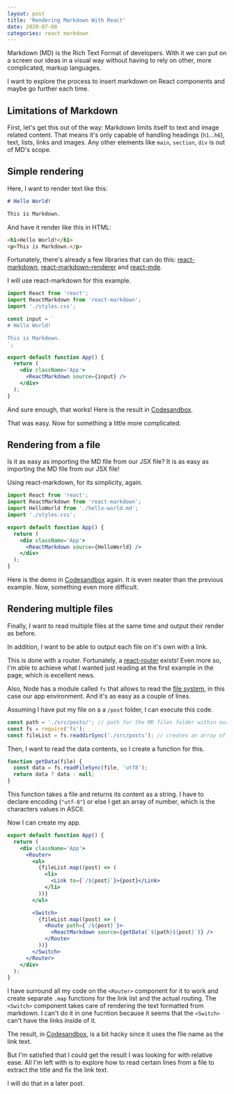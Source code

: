 ```yaml
---
layout: post
title: 'Rendering Markdown With React'
date: 2020-07-08
categories: react markdown
---
```


Markdown (MD) is the Rich Text Format of developers. With it we can put on a screen our ideas in a visual way without having to rely on other, more complicated, markup languages.

I want to explore the process to insert markdown on React components and maybe go further each time.

## Limitations of Markdown

First, let's get this out of the way: Markdown limits itself to text and image related content. That means it's only capable of handling headings (`h1`...`h6`), text, lists, links and images. Any other elements like `main`, `section`, `div` is out of MD's scope.

## Simple rendering

Here, I want to render text like this:

```markdown
# Hello World!

This is Markdown.
```

And have it render like this in HTML:

```html
<h1>Hello World!</h1>
<p>This is Markdown.</p>
```

Fortunately, there's already a few libraries that can do this: [react-markdown](https://github.com/rexxars/react-markdown), [react-markdown-renderer](https://github.com/InsidersByte/react-markdown-renderer) and [react-mde](https://github.com/andrerpena/react-mde).

I will use react-markdown for this example.

```jsx
import React from 'react';
import ReactMarkdown from 'react-markdown';
import './styles.css';

const input = `
# Hello World!

This is Markdown.
`;

export default function App() {
  return (
    <div className='App'>
      <ReactMarkdown source={input} />
    </div>
  );
}
```

And sure enough, that works! Here is the result in [Codesandbox](https://codesandbox.io/s/react-markdown-simple-demo-9tbb8?file=/src/App.js).

That was easy. Now for something a little more complicated.

## Rendering from a file

Is it as easy as importing the MD file from our JSX file?
It is as easy as importing the MD file from our JSX file!

Using react-markdown, for its simplicity, again.

```jsx
import React from 'react';
import ReactMarkdown from 'react-markdown';
import HelloWorld from './hello-world.md';
import './styles.css';

export default function App() {
  return (
    <div className='App'>
      <ReactMarkdown source={HelloWorld} />
    </div>
  );
}
```

Here is the demo in [Codesandbox](https://codesandbox.io/s/react-markdown-from-file-demo-hni2h) again. It is even neater than the previous example.
Now, something even more difficult.

## Rendering multiple files

Finally, I want to read multiple files at the same time and output their render as before.

In addition, I want to be able to output each file on it's own with a link.

This is done with a router. Fortunately, a [react-router](https://github.com/ReactTraining/react-router) exists! Even more so, I'm able to achieve what I wanted just reading at the first example in the page, which is excellent news.

Also, Node has a module called `fs` that allows to read the [file system](https://nodejs.org/api/fs.html), in this case our app environment. And it's as easy as a couple of lines.

Assuming I have put my file on a a `/post` folder, I can execute this code.

```jsx
const path = './src/posts/'; // path for the MD files folder within our project
const fs = require('fs');
const fileList = fs.readdirSync('./src/posts'); // creates an array of filenames
```

Then, I want to read the data contents, so I create a function for this.

```jsx
function getData(file) {
  const data = fs.readFileSync(file, 'utf8');
  return data ? data : null;
}
```

This function takes a file and returns its content as a string. I have to declare encoding (`"utf-8"`) or else I get an array of number, which is the characters values in ASCII.

Now I can create my app.

```jsx
export default function App() {
  return (
    <div className='App'>
      <Router>
        <ul>
          {fileList.map((post) => (
            <li>
              <Link to={`/${post}`}>{post}</Link>
            </li>
          ))}
        </ul>

        <Switch>
          {fileList.map((post) => (
            <Route path={`/${post}`}>
              <ReactMarkdown source={getData(`${path}${post}`)} />
            </Route>
          ))}
        </Switch>
      </Router>
    </div>
  );
}
```

I have surround all my code on the `<Router>` component for it to work and create separate `.map` functions for the link list and the actual routing. The `<Switch>` component takes care of rendering the text formatted from markdown. I can't do it in one fucntion because it seems that the `<Switch>` can't have the links inside of it.

The result, in [Codesandbox](https://codesandbox.io/s/react-markdown-multiple-files-mdhry), is a bit hacky since it uses the file name as the link text.

But I'm satisfied that I could get the result I was looking for with relative ease.
All I'm left with is to explore how to read certain lines from a file to extract the title and fix the link text.

I will do that in a later post.
